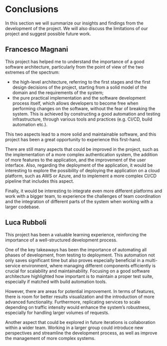 # Conclusions

In this section we will summarize our insights and findings from the development of the project. We will also 
discuss the limitations of our project and suggest possible future work.

## Francesco Magnani

This project has helped me to understand the importance of a good software architecture, particularly from the point 
of view of the two extremes of the spectrum: 
- the high-level architecture, referring to the first stages and the first design decisions of the project, starting 
from a solid model of the domain and the requirements of the system;
- the pure practical implementation and the software development process itself, which allows developers to become
free when performing changes on the software, without the fear of breaking the system. This is achieved by constructing
a good automation and testing infrastructure, through various tools and practices (e.g. CI/CD, build automation etc.).

This two aspects lead to a more solid and maintainable software, and this project has been a great opportunity to 
experience this first-hand. 

There are still many aspects that could be improved in the project, such as the implementation of a more complex 
authentication system, the addition of more features to the application, and the improvement of the user interface.
Also, regarding the deployment of the application, it would be interesting to explore the possibility of deploying the
application on a cloud platform, such as AWS or Azure, and to implement a more complex CI/CD pipeline that includes
this aspect.

Finally, it would be interesting to integrate even more different platforms and work with a bigger team, to experience
the challenges of team coordination and the integration of different parts of the system when working with a larger
codebase.

## Luca Rubboli

This project has been a valuable learning experience, reinforcing the importance of a well-structured development
process.

One of the key takeaways has been the importance of automating all phases of development, from testing to deployment.
This automation not only saves significant time but also proves especially beneficial in a multi-service environment,
where managing different components efficiently is crucial for scalability and maintainability.
Focusing on a good software architecture highlighted how important is to maintain a proper test suite,
especially if matched with build automation tools.

However, there are areas for potential improvement. In terms of features, there is room for better results
visualization and the introduction of more advanced functionality. Furthermore, replicating services to scale
depending on traffic intensity would enhance the system’s robustness, especially for handling larger volumes of
requests.

Another aspect that could be explored in future iterations is collaboration within a wider team.
Working in a larger group could introduce new perspectives and streamline the development process,
as well as improve the management of more complex systems.
